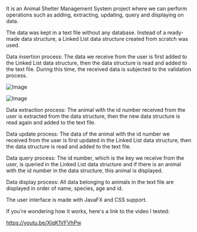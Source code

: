It is an Animal Shelter Management System project where we can perform operations such as adding, extracting, updating, query and displaying on data.

The data was kept in a text file without any database. Instead of a ready-made data structure, a Linked List data structure created from scratch was used.

Data insertion process: The data we receive from the user is first added to the Linked List data structure, then the data structure is read and added to the text file. During this time, the received data is subjected to the validation process.

![Image](https://github.com/user-attachments/assets/7802f742-d96d-443d-8b6f-29f5221faec3)

![Image](https://github.com/user-attachments/assets/d1dc43c8-1775-46f5-9700-839c889119dd)

Data extraction process: The animal with the id number received from the user is extracted from the data structure, then the new data structure is read again and added to the text file.

Data update process: The data of the animal with the id number we received from the user is first updated in the Linked List data structure, then the data structure is read and added to the text file.

Data query process: The id number, which is the key we receive from the user, is queried in the Linked List data structure and if there is an animal with the id number in the data structure, this animal is displayed.

Data display process: All data belonging to animals in the text file are displayed in order of name, species, age and id.

The user interface is made with JavaFX and CSS support.

If you're wondering how it works, here's a link to the video I tested:

https://youtu.be/XlqK1VFVhPw

